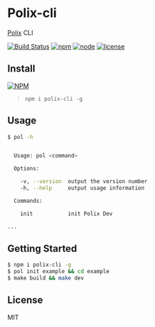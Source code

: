 # Polix-cli
[Polix](https://github.com/zhoumingque/polix) CLI

[![Build Status](https://travis-ci.org/polixjs/cli.svg?branch=master)](https://travis-ci.org/polixjs/cli)
[![npm](https://img.shields.io/npm/v/npm.svg)](https://www.npmjs.com/package/polix-cli)
[![node](https://img.shields.io/badge/node-%3E%3D8-green.svg)](https://www.npmjs.com/package/polix-cli)
[![license](https://img.shields.io/github/license/mashape/apistatus.svg)](https://www.npmjs.com/package/polix-cli)

## Install
[![NPM](https://nodei.co/npm/polix-cli.png?compact=true)](https://nodei.co/npm/polix-cli/)
> `npm i polix-cli -g`

## Usage

```bash
$ pol -h


  Usage: pol <command>

  Options:

    -v, --version  output the version number
    -h, --help     output usage information

  Commands:

    init           init Polix Dev

...
```

## Getting Started
```bash
$ npm i polix-cli -g
$ pol init example && cd example
$ make build && make dev
```

## License

MIT

